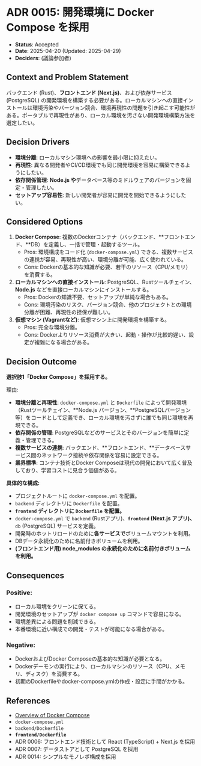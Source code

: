# ADR 0015: 開発環境に Docker Compose を採用

*   **Status**: Accepted
*   **Date**: 2025-04-20 (Updated: 2025-04-29)
*   **Deciders**: (議論参加者)

## Context and Problem Statement

バックエンド (Rust)、**フロントエンド (Next.js)**、および依存サービス (PostgreSQL) の開発環境を構築する必要がある。ローカルマシンへの直接インストールは環境汚染やバージョン競合、環境再現性の問題を引き起こす可能性がある。ポータブルで再現性があり、ローカル環境を汚さない開発環境構築方法を選定したい。

## Decision Drivers

*   **環境分離**: ローカルマシン環境への影響を最小限に抑えたい。
*   **再現性**: 異なる開発者やCI/CD環境でも同じ開発環境を容易に構築できるようにしたい。
*   **依存関係管理**: **Node.js や**データベース等のミドルウェアのバージョンを固定・管理したい。
*   **セットアップ容易性**: 新しい開発者が容易に開発を開始できるようにしたい。

## Considered Options

1.  **Docker Compose**: 複数のDockerコンテナ（バックエンド、**フロントエンド、**DB）を定義し、一括で管理・起動するツール。
    *   Pros: 環境構成をコード化 (`docker-compose.yml`) できる、複数サービスの連携が容易、再現性が高い、環境分離が可能、広く使われている。
    *   Cons: Dockerの基本的な知識が必要、若干のリソース（CPU/メモリ）を消費する。
2.  **ローカルマシンへの直接インストール**: PostgreSQL、Rustツールチェイン、**Node.js** などを直接ローカルマシンにインストールする。
    *   Pros: Dockerの知識不要、セットアップが単純な場合もある。
    *   Cons: 環境汚染のリスク、バージョン競合、他のプロジェクトとの環境分離が困難、再現性の担保が難しい。
3.  **仮想マシン (Vagrantなど)**: 仮想マシン上に開発環境を構築する。
    *   Pros: 完全な環境分離。
    *   Cons: Dockerよりリソース消費が大きい、起動・操作が比較的遅い、設定が複雑になる場合がある。

## Decision Outcome

**選択肢1「Docker Compose」を採用する。**

理由:
*   **環境分離と再現性**: `docker-compose.yml` と `Dockerfile` によって開発環境（Rustツールチェイン、**Node.js バージョン、**PostgreSQLバージョン等）をコードとして定義でき、ローカル環境を汚さずに誰でも同じ環境を再現できる。
*   **依存関係の管理**: PostgreSQLなどのサービスとそのバージョンを簡単に定義・管理できる。
*   **複数サービスの連携**: バックエンド、**フロントエンド、**データベースサービス間のネットワーク接続や依存関係を容易に設定できる。
*   **業界標準**: コンテナ技術とDocker Composeは現代の開発において広く普及しており、学習コストに見合う価値がある。

**具体的な構成:**
*   プロジェクトルートに `docker-compose.yml` を配置。
*   `backend` ディレクトリに `Dockerfile` を配置。
*   **`frontend` ディレクトリに `Dockerfile` を配置。**
*   `docker-compose.yml` で `backend` (Rustアプリ)、**`frontend` (Next.js アプリ)、**`db` (PostgreSQL) サービスを定義。
*   開発時のホットリロードのために**各サービスで**ボリュームマウントを利用。
*   DBデータ永続化のために名前付きボリュームを利用。
*   **(フロントエンド用) node_modules の永続化のために名前付きボリュームを利用。**

## Consequences

### Positive:
*   ローカル環境をクリーンに保てる。
*   開発環境のセットアップが `docker compose up` コマンドで容易になる。
*   環境差異による問題を削減できる。
*   本番環境に近い構成での開発・テストが可能になる場合がある。

### Negative:
*   DockerおよびDocker Composeの基本的な知識が必要となる。
*   Dockerデーモンの実行により、ローカルマシンのリソース（CPU、メモリ、ディスク）を消費する。
*   初期のDockerfileやdocker-compose.ymlの作成・設定に手間がかかる。

## References

*   [Overview of Docker Compose](https://docs.docker.com/compose/)
*   `docker-compose.yml`
*   `backend/Dockerfile`
*   **`frontend/Dockerfile`**
*   ADR 0006: フロントエンド技術として React (TypeScript) + Next.js を採用
*   ADR 0007: データストアとして PostgreSQL を採用
*   ADR 0014: シンプルなモノレポ構成を採用 